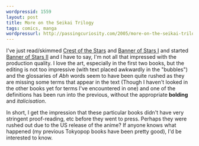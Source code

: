```yaml
---
wordpressid: 1559
layout: post
title: More on the Seikai Trilogy
tags: comics, manga
wordpressurl: http://passingcuriosity.com/2005/more-on-the-seikai-trilogy/
---
```


I've just read/skimmed [Crest of the Stars][1] and [Banner of Stars I][2] and
started [Banner of Stars II][3] and I have to say, I'm not all that impressed
with the production quality. I love the art, especially in the first two books,
but the editing is not too impressive (with text placed awkwardly in the
"bubbles") and the glossaries of *Abh* words seem to have been quite rushed as
they are missing some terms that appear in the text (Though I haven't looked in
the other books yet for terms I've encountered in one) and one of the
definitions has been run into the previous, without the appropriate **bolding**
and *italicisation*.

In short, I get the impression that these particular books didn't have very
stringent proof-reading, etc before they went to press. Perhaps they were
rushed out due to the US release of the anime?  If anyone knows what happened
(my previous Tokyopop books have been pretty good), I'd be interested to
know.

[1]: http://www.amazon.com/dp/1591828570/
[2]: http://www.amazon.com/dp/1591828589/
[3]: http://www.amazon.com/dp/1591828597/
